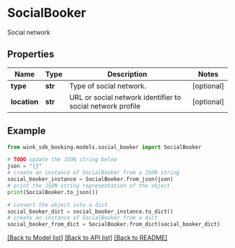 # SocialBooker

Social network

## Properties

Name | Type | Description | Notes
------------ | ------------- | ------------- | -------------
**type** | **str** | Type of social network. | [optional] 
**location** | **str** | URL or social network identifier to social network profile | [optional] 

## Example

```python
from wink_sdk_booking.models.social_booker import SocialBooker

# TODO update the JSON string below
json = "{}"
# create an instance of SocialBooker from a JSON string
social_booker_instance = SocialBooker.from_json(json)
# print the JSON string representation of the object
print(SocialBooker.to_json())

# convert the object into a dict
social_booker_dict = social_booker_instance.to_dict()
# create an instance of SocialBooker from a dict
social_booker_from_dict = SocialBooker.from_dict(social_booker_dict)
```
[[Back to Model list]](../README.md#documentation-for-models) [[Back to API list]](../README.md#documentation-for-api-endpoints) [[Back to README]](../README.md)


